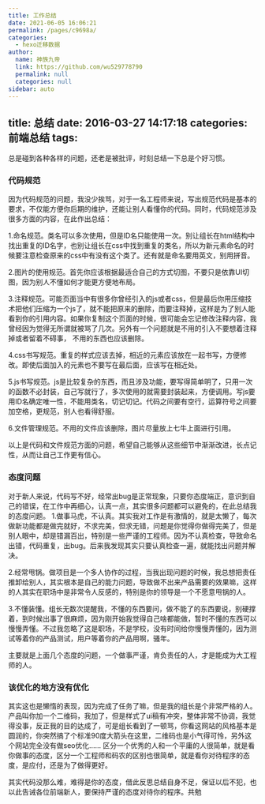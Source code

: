 ```yaml
---
title: 工作总结
date: 2021-06-05 16:06:21
permalink: /pages/c9698a/
categories: 
  - hexo迁移数据
author: 
  name: 神族九帝
  link: https://github.com/wu529778790
  permalink: null
  categories: null
sidebar: auto
---
```

title: 总结
date: 2016-03-27 14:17:18
categories: 前端总结
tags:
---
总是碰到各种各样的问题，还老是被批评，时刻总结一下总是个好习惯。
<!--more-->

### 代码规范
因为代码规范的问题，我没少挨骂，对于一名工程师来说，写出规范代码是基本的要求，不仅能方便你后期的维护，还能让别人看懂你的代码。同时，代码规范涉及很多方面的内容，在此作出总结：

1.命名规范。类名可以多次使用，但是ID名只能使用一次。别让组长在html结构中找出重复的ID名字，也别让组长在css中找到重复的类名，所以为新元素命名的时候要注意检查原来的css中有没有这个类了。还有就是命名要用英文，别用拼音。

2.图片的使用规范。首先你应该根据最适合自己的方式切图，不要只是依靠UI切图，因为别人不懂如何才能更方便地布局。

3.注释规范。可能页面当中有很多你曾经引入的js或者css，但是最后你用压缩技术把他们压缩为一个js了，就不能把原来的删除，而要注释掉，这样是为了别人能看到你的引用内容。如果你复制这个页面的时候，很可能会忘记修改注释内容，我曾经因为觉得无所谓就被骂了几次。另外有一个问题就是不用的引入不要想着注释掉或者留着不碍事， 不用的东西也应该删除。

4.css书写规范。重复的样式应该去掉，相近的元素应该放在一起书写，方便修改。即使后面加入的元素也不要写在最后面，应该写在相近处。

5.js书写规范。js是比较复杂的东西，而且涉及功能，要写得简单明了，只用一次的函数不必封装，自己写就行了，多次使用的就需要封装起来，方便调用。写js要用ID名确定唯一性，不能用类名，切记切记。代码之间要有空行，运算符号之间要加空格，更规范，别人也看得舒服。

6.文件管理规范。不用的文件应该删除，图片尽量放上七牛上面进行引用。

以上是代码和文件规范方面的问题，希望自己能够从这些细节中渐渐改进，长点记性，从而让自己工作更有信心。

### 态度问题
对于新人来说，代码写不好，经常出bug是正常现象，只要你态度端正，意识到自己的错误，在工作中再细心，认真一点，其实很多问题都可以避免的，在此总结我的态度问题。
1.做事马虎，不认真。其实我对工作是有激情的，就是太懒了，每次做新功能都是做完就好，不求完美，但求无错，问题是你觉得你做得完美了，但是别人眼中，却是错漏百出，特别是一些严谨的工程师。因为不认真检查，导致命名出错，代码重复，出bug。后来我发现其实只要认真检查一遍，就能找出问题并解决。

2.经常甩锅。做项目是一个多人协作的过程，当我出现问题的时候，我总想把责任推卸给别人，其实根本是自己的能力问题，导致做不出来产品需要的效果嘛，这样的人其实在职场中是非常令人反感的，特别是你的领导是一个不愿意甩锅的人。

3.不懂装懂。组长无数次提醒我，不懂的东西要问，做不能了的东西要说，别硬撑着，到时候出事了很麻烦，因为刚开始我觉得自己啥都能做，暂时不懂的东西可以慢慢弄懂。不过我忽略了这是职场，不是学校，没有时间给你慢慢弄懂的，因为测试等着你的产品测试，用户等着你的产品用啊，骚年。

主要就是上面几个态度的问题，一个做事严谨，肯负责任的人，才是能成为大工程师的人。

### 该优化的地方没有优化
其实这也是懒惰的表现，因为完成了任务了嘛，但是我的组长是个非常严格的人。产品叫你加一个二维码，我加了，但是样式了ui稿有冲突，整体非常不协调，我觉得没事，反正我的目的达成了，可是组长看到了一顿骂，你看这网站的风格基本是圆润的，你突然搞了个标准90度大箭头在这里，二维码也是小气得可怜，另外这个网站完全没有做seo优化......
区分一个优秀的人和一个平庸的人很简单，就是看你做事的态度，区分一个工程师和码农的区别也很简单，就是看你对待程序的态度，是应付，还是为了做得更好。

其实代码没那么难，难得是你的态度，借此反思总结自身不足，保证以后不犯，也以此告诫各位前端新人，要保持严谨的态度对待你的程序。共勉